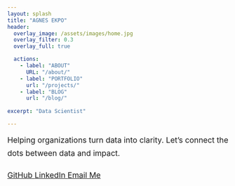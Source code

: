 ```yaml
---
layout: splash
title: "AGNES EKPO"
header:
  overlay_image: /assets/images/home.jpg
  overlay_filter: 0.3
  overlay_full: true

  actions:
    - label: "ABOUT"
      URL: "/about/"
    - label: "PORTFOLIO"
      url: "/projects/"
    - label: "BLOG"
      url: "/blog/"
  
excerpt: "Data Scientist"

---
```


<div style="text-align: center; max-width: 750px; margin: 0 auto; font-size: 1.1rem; line-height: 1.7; text-align: justify;">
Helping organizations turn data into clarity. Let’s connect the dots between data and impact.
<div style="margin-top: 20px;">
  <a class="btn btn--primary" href="https://github.com/TheAEkpo" target="_blank">
    <i class="fab fa-github"></i> GitHub
  </a>
  <a class="btn btn--info" href="https://www.linkedin.com/in/agnesekpo" target="_blank">
    <i class="fab fa-linkedin"></i> LinkedIn
  </a>
  <a class="btn btn--success" href="mailto:a.ekpo@outlook.com">
    <i class="fas fa-envelope"></i> Email Me
  </a>
</div>
